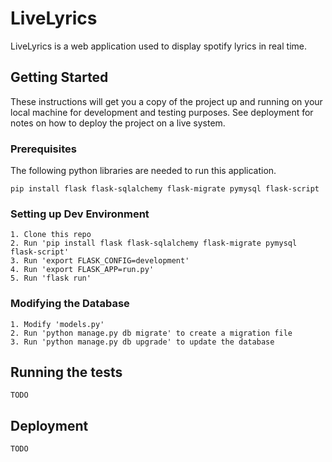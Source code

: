 # LiveLyrics

LiveLyrics is a web application used to display spotify lyrics in real time.

## Getting Started

These instructions will get you a copy of the project up and running on your local machine for development and testing purposes. See deployment for notes on how to deploy the project on a live system.

### Prerequisites

The following python libraries are needed to run this application.

```
pip install flask flask-sqlalchemy flask-migrate pymysql flask-script
```

### Setting up Dev Environment
    1. Clone this repo
    2. Run 'pip install flask flask-sqlalchemy flask-migrate pymysql flask-script'
    3. Run 'export FLASK_CONFIG=development'
    4. Run 'export FLASK_APP=run.py'
    5. Run 'flask run'

### Modifying the Database
    1. Modify 'models.py'
    2. Run 'python manage.py db migrate' to create a migration file
    3. Run 'python manage.py db upgrade' to update the database

## Running the tests

    TODO

## Deployment

    TODO



